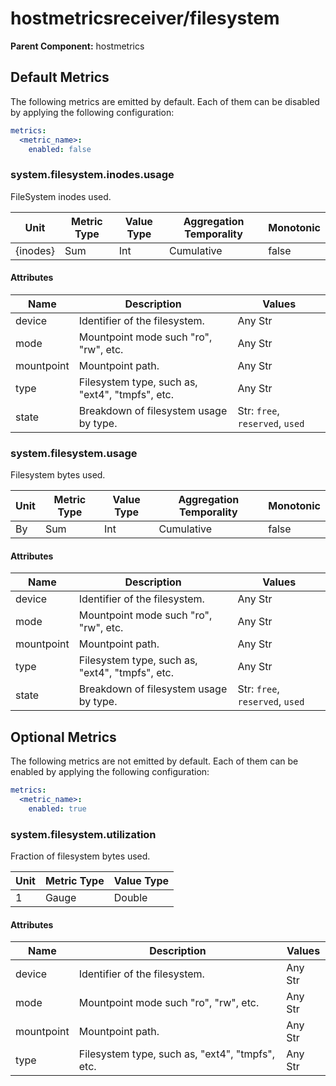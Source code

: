 [comment]: <> (Code generated by mdatagen. DO NOT EDIT.)

# hostmetricsreceiver/filesystem
**Parent Component:** hostmetrics

## Default Metrics

The following metrics are emitted by default. Each of them can be disabled by applying the following configuration:

```yaml
metrics:
  <metric_name>:
    enabled: false
```

### system.filesystem.inodes.usage

FileSystem inodes used.

| Unit | Metric Type | Value Type | Aggregation Temporality | Monotonic |
| ---- | ----------- | ---------- | ----------------------- | --------- |
| {inodes} | Sum | Int | Cumulative | false |

#### Attributes

| Name | Description | Values |
| ---- | ----------- | ------ |
| device | Identifier of the filesystem. | Any Str |
| mode | Mountpoint mode such "ro", "rw", etc. | Any Str |
| mountpoint | Mountpoint path. | Any Str |
| type | Filesystem type, such as, "ext4", "tmpfs", etc. | Any Str |
| state | Breakdown of filesystem usage by type. | Str: ``free``, ``reserved``, ``used`` |

### system.filesystem.usage

Filesystem bytes used.

| Unit | Metric Type | Value Type | Aggregation Temporality | Monotonic |
| ---- | ----------- | ---------- | ----------------------- | --------- |
| By | Sum | Int | Cumulative | false |

#### Attributes

| Name | Description | Values |
| ---- | ----------- | ------ |
| device | Identifier of the filesystem. | Any Str |
| mode | Mountpoint mode such "ro", "rw", etc. | Any Str |
| mountpoint | Mountpoint path. | Any Str |
| type | Filesystem type, such as, "ext4", "tmpfs", etc. | Any Str |
| state | Breakdown of filesystem usage by type. | Str: ``free``, ``reserved``, ``used`` |

## Optional Metrics

The following metrics are not emitted by default. Each of them can be enabled by applying the following configuration:

```yaml
metrics:
  <metric_name>:
    enabled: true
```

### system.filesystem.utilization

Fraction of filesystem bytes used.

| Unit | Metric Type | Value Type |
| ---- | ----------- | ---------- |
| 1 | Gauge | Double |

#### Attributes

| Name | Description | Values |
| ---- | ----------- | ------ |
| device | Identifier of the filesystem. | Any Str |
| mode | Mountpoint mode such "ro", "rw", etc. | Any Str |
| mountpoint | Mountpoint path. | Any Str |
| type | Filesystem type, such as, "ext4", "tmpfs", etc. | Any Str |
